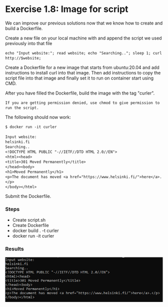 # Exercise 1.8: Image for script

We can improve our previous solutions now that we know how to create and build a Dockerfile.

Create a new file on your local machine with and append the script we used previously into that file

    echo "Input website:"; read website; echo "Searching.."; sleep 1; curl http://$website;

Create a Dockerfile for a new image that starts from ubuntu:20.04 and add instructions to install curl into that image. Then add instructions to copy the script file into that image and finally set it to run on container start using CMD.

After you have filled the Dockerfile, build the image with the tag "curler".

    If you are getting permission denied, use chmod to give permission to run the script.

The following should now work:

    $ docker run -it curler

    Input website:
    helsinki.fi
    Searching..
    <!DOCTYPE HTML PUBLIC "-//IETF//DTD HTML 2.0//EN">
    <html><head>
    <title>301 Moved Permanently</title>
    </head><body>
    <h1>Moved Permanently</h1>
    <p>The document has moved <a href="https://www.helsinki.fi/">here</a>.</p>
    </body></html>

Submit the Dockerfile.

### Steps

- Create script.sh
- Create Dockerfile
- docker build . -t curler
- docker run -it curler

### Results

![Exercise 1.8](Exercise_1.8.png)
